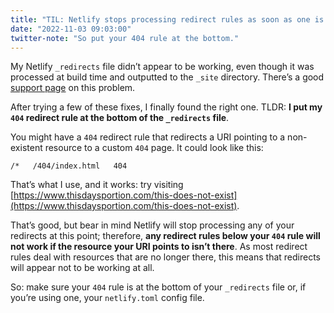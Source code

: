```yaml
---
title: "TIL: Netlify stops processing redirect rules as soon as one is applied"
date: "2022-11-03 09:03:00"
twitter-note: "So put your 404 rule at the bottom."
---
```



My Netlify `_redirects` file didn’t appear to be working, even though it was processed at build time and outputted to the `_site` directory. There’s a good [support page](https://answers.netlify.com/t/support-guide-making-redirects-work-for-you-troubleshooting-and-debugging/13433) on this problem.

After trying a few of these fixes, I finally found the right one. TLDR: **I put my `404` redirect rule at the bottom of the `_redirects` file**.

You might have a `404` redirect rule that redirects a URI pointing to a non-existent resource to a custom `404` page. It could look like this:

`/*   /404/index.html   404`

That’s what I use, and it works: try visiting [https://www.thisdaysportion.com/this-does-not-exist](https://www.thisdaysportion.com/this-does-not-exist).

That’s good, but bear in mind Netlify will stop processing any of your redirects at this point; therefore, **any redirect rules below your `404` rule will not work if the resource your URI points to isn’t there**. As most redirect rules deal with resources that are no longer there, this means that redirects will appear not to be working at all.

So: make sure your `404` rule is at the bottom of your `_redirects` file or, if you’re using one, your `netlify.toml` config file.

